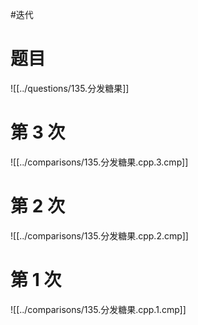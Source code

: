 #迭代

# 题目

![[../questions/135.分发糖果]]

# 第 3 次

![[../comparisons/135.分发糖果.cpp.3.cmp]]

# 第 2 次

![[../comparisons/135.分发糖果.cpp.2.cmp]]

# 第 1 次

![[../comparisons/135.分发糖果.cpp.1.cmp]]